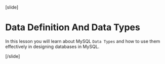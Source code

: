 [slide]

# Data Definition And Data Types

In this lesson you will learn about MySQL `Data Types` and how to use them effectively in designing databases in MySQL.

[/slide]
